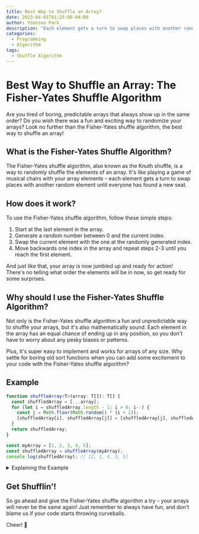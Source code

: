 ```yaml
---
title: Best Way to Shuffle an Array?
date: 2023-04-01T01:25:00-04:00
author: Yoonsoo Park
description: "Each element gets a turn to swap places with another random element until everyone has found a new seat."
categories:
  - Programming
  - Algorithm
tags:
  - Shuffle Algorithm
---
```


# Best Way to Shuffle an Array: The Fisher-Yates Shuffle Algorithm

Are you tired of boring, predictable arrays that always show up in the same order? Do you wish there was a fun and exciting way to randomize your arrays? Look no further than the Fisher-Yates shuffle algorithm, the best way to shuffle an array!

## What is the Fisher-Yates Shuffle Algorithm?

The Fisher-Yates shuffle algorithm, also known as the Knuth shuffle, is a way to randomly shuffle the elements of an array. It's like playing a game of musical chairs with your array elements – each element gets a turn to swap places with another random element until everyone has found a new seat.

## How does it work?

To use the Fisher-Yates shuffle algorithm, follow these simple steps:

1. Start at the last element in the array.
2. Generate a random number between 0 and the current index.
3. Swap the current element with the one at the randomly generated index.
4. Move backwards one index in the array and repeat steps 2-3 until you reach the first element.

And just like that, your array is now jumbled up and ready for action! There's no telling what order the elements will be in now, so get ready for some surprises.

## Why should I use the Fisher-Yates Shuffle Algorithm?

Not only is the Fisher-Yates shuffle algorithm a fun and unpredictable way to shuffle your arrays, but it's also mathematically sound. Each element in the array has an equal chance of ending up in any position, so you don't have to worry about any pesky biases or patterns.

Plus, it's super easy to implement and works for arrays of any size. Why settle for boring old sort functions when you can add some excitement to your code with the Fisher-Yates shuffle algorithm?

## Example

```typescript
function shuffleArray<T>(array: T[]): T[] {
  const shuffledArray = [...array];
  for (let i = shuffledArray.length - 1; i > 0; i--) {
    const j = Math.floor(Math.random() * (i + 1));
    [shuffledArray[i], shuffledArray[j]] = [shuffledArray[j], shuffledArray[i]];
  }
  return shuffledArray;
}

const myArray = [1, 2, 3, 4, 5];
const shuffledArray = shuffleArray(myArray);
console.log(shuffledArray); // [2, 1, 4, 3, 5]
```

<details>
<summary>Explaining the Example</summary>

In this example, we have defined a function called shuffleArray that takes an array of any type and returns a new shuffled array.

We first create a copy of the input array using the spread operator (...) and assign it to the variable shuffledArray. This ensures that the original array remains unchanged.

Next, we iterate over the elements of the shuffledArray in reverse order using a for loop. For each iteration, we generate a random index j between 0 and the current index i using the formula Math.floor(Math.random() * (i + 1)).

We then swap the element at index i with the element at index j using destructuring assignment, which avoids the need for a temporary variable. By the end of the loop, all the elements of the shuffledArray will have been swapped around randomly, resulting in a shuffled array.

Finally, we return the shuffledArray from the function, and log it to the console to verify that it has been shuffled properly.

</details>


## Get Shufflin'!

So go ahead and give the Fisher-Yates shuffle algorithm a try – your arrays will never be the same again! Just remember to always have fun, and don't blame us if your code starts throwing curveballs.

Cheer! 🍺
